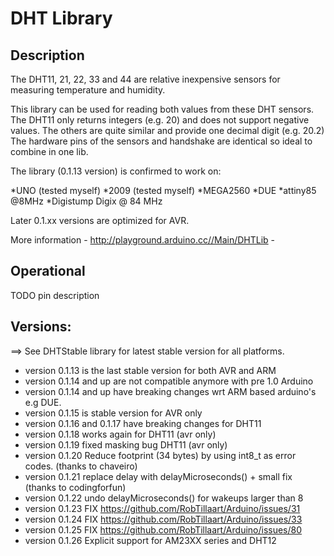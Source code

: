 # DHT Library

## Description

The DHT11, 21, 22, 33 and 44 are relative inexpensive sensors for measuring temperature and humidity.

This library can be used for reading both values from these DHT sensors.
The DHT11 only returns integers (e.g. 20) and does not support negative values.
The others are quite similar and provide one decimal digit (e.g. 20.2)
The hardware pins of the sensors and handshake are identical so ideal to combine in one lib.

The library (0.1.13 version) is confirmed to work on:

*UNO (tested myself)
*2009 (tested myself)
*MEGA2560
*DUE
*attiny85 @8MHz
*Digistump Digix @ 84 MHz

Later 0.1.xx versions are optimized for AVR.

More information - http://playground.arduino.cc//Main/DHTLib -

## Operational

TODO pin description


## Versions:

==> See DHTStable library for latest stable version for all platforms.

* version 0.1.13 is the last stable version for both AVR and ARM 
* version 0.1.14 and up are not compatible anymore with pre 1.0 Arduino
* version 0.1.14 and up have breaking changes wrt ARM based arduino's e.g DUE.
* version 0.1.15 is stable version for AVR only
* version 0.1.16 and 0.1.17 have breaking changes for DHT11
* version 0.1.18 works again for DHT11 (avr only)
* version 0.1.19 fixed masking bug DHT11 (avr only)
* version 0.1.20 Reduce footprint (34 bytes) by using int8_t as error codes. (thanks to chaveiro)
* version 0.1.21 replace delay with delayMicroseconds() + small fix (thanks to codingforfun)
* version 0.1.22 undo delayMicroseconds() for wakeups larger than 8
* version 0.1.23 FIX https://github.com/RobTillaart/Arduino/issues/31
* version 0.1.24 FIX https://github.com/RobTillaart/Arduino/issues/33
* version 0.1.25 FIX https://github.com/RobTillaart/Arduino/issues/80
* version 0.1.26 Explicit support for AM23XX series and DHT12
